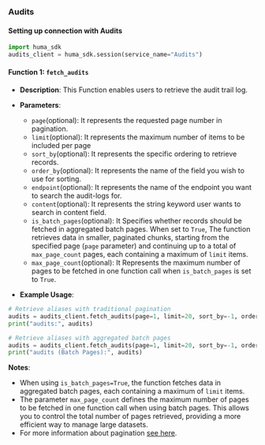 ### Audits

#### Setting up connection with Audits

```python
import huma_sdk
audits_client = huma_sdk.session(service_name="Audits")
```

#### Function 1: `fetch_audits`

- **Description**: This Function enables users to retrieve the audit trail log.
- **Parameters**:
  - `page`(optional): It represents the requested page number in pagination.
  - `limit`(optional): It represents the maximum number of items to be included per page
  - `sort_by`(optional): It represents the specific ordering to retrieve records.
  - `order_by`(optional): It represents the name of the field you wish to use for sorting.
  - `endpoint`(optional): It represents the name of the endpoint you want to search the audit-logs for.
  - `content`(optional): It represents the string keyword user wants to search in content field.
  - `is_batch_pages`(optional): It Specifies whether records should be fetched in aggregated batch pages. When set to `True`, The function retrieves data in smaller, paginated chunks, starting from the specified page (`page` parameter) and continuing up to a total of `max_page_count` pages, each containing a maximum of `limit` items.
  - `max_page_count`(optional): It Represents the maximum number of pages to be fetched in one function call when `is_batch_pages` is set to `True`.

- **Example Usage**:

```python
# Retrieve aliases with traditional pagination
audits = audits_client.fetch_audits(page=1, limit=20, sort_by=-1, order_by="created_date", endpoint="<write name of the endpoint to search>", content="<write content to search>")
print("audits:", audits)

# Retrieve aliases with aggregated batch pages
audits = audits_client.fetch_audits(page=1, limit=20, sort_by=-1, order_by="created_date", endpoint="<write name of the endpoint to search>", content="<write content to search>" is_batch_pages=True, max_page_count=10)
print("audits (Batch Pages):", audits)
```


**Notes**:
- When using `is_batch_pages=True`, the function fetches data in aggregated batch pages, each containing a maximum of `limit` items.
- The parameter `max_page_count` defines the maximum number of pages to be fetched in one function call when using batch pages. This allows you to control the total number of pages retrieved, providing a more efficient way to manage large datasets.
- For more information about pagination [see here](pagination.md).